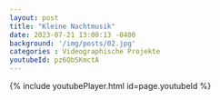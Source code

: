 ```yaml
---
layout: post
title: "Kleine Nachtmusik"
date: 2023-07-21 13:00:13 -0400
background: '/img/posts/02.jpg'
categories : Videographische Projekte
youtubeId: pz6QbSKmctA
---
```

{% include youtubePlayer.html id=page.youtubeId %}
